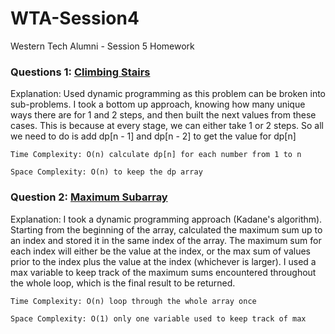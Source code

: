 # WTA-Session4
Western Tech Alumni - Session 5 Homework


### Questions 1: [Climbing Stairs](https://leetcode.com/problems/climbing-stairs/)

Explanation: Used dynamic programming as this problem can be broken into sub-problems. I took a bottom up approach, knowing how many unique ways there are for 1 and 2 steps, and then built the next values from these cases. This is because at every stage, we can either take 1 or 2 steps. So all we need to do is add dp[n - 1] and dp[n - 2] to get the value for dp[n]
```
Time Complexity: O(n) calculate dp[n] for each number from 1 to n

Space Complexity: O(n) to keep the dp array
```


### Question 2: [Maximum Subarray](https://leetcode.com/problems/maximum-subarray/)

Explanation: I took a dynamic programming approach (Kadane's algorithm). Starting from the beginning of the array, calculated the maximum sum up to an index and stored it in the same index of the array. The maximum sum for each index will either be the value at the index, or the max sum of values prior to the index plus the value at the index (whichever is larger). I used a max variable to keep track of the maximum sums encountered throughout the whole loop, which is the final result to be returned. 
```
Time Complexity: O(n) loop through the whole array once

Space Complexity: O(1) only one variable used to keep track of max
```
